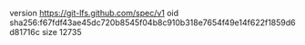 version https://git-lfs.github.com/spec/v1
oid sha256:f67fdf43ae45dc720b8545f04b8c910b318e7654f49e14f622f1859d6d81716c
size 12735
